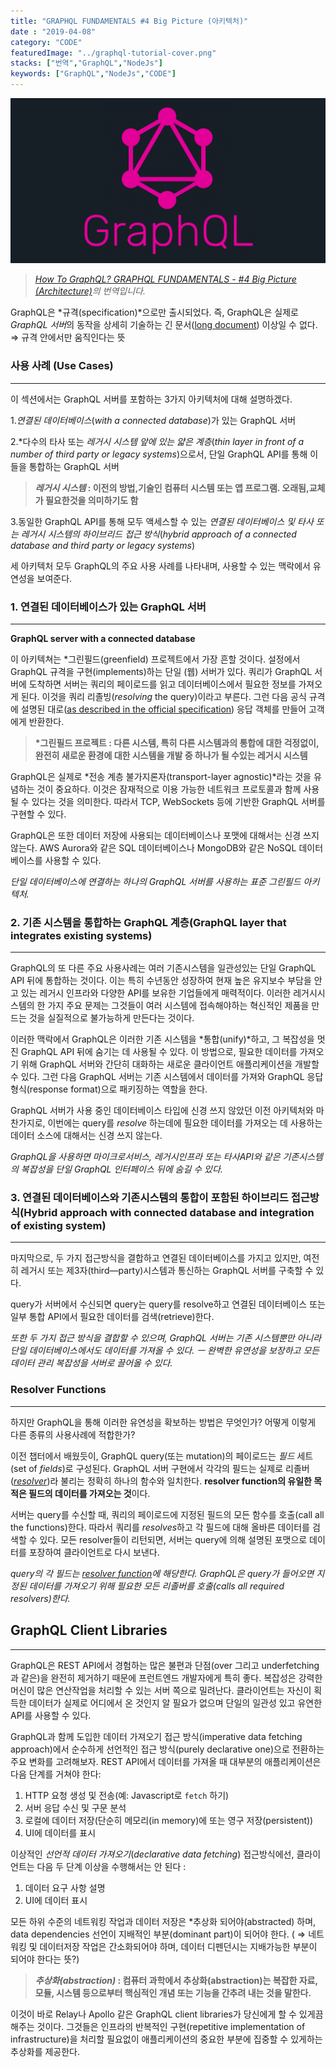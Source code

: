 ```yaml
---
title: "GRAPHQL FUNDAMENTALS #4 Big Picture (아키텍처)"
date : "2019-04-08"
category: "CODE"
featuredImage: "../graphql-tutorial-cover.png"
stacks: ["번역","GraphQL","NodeJs"]
keywords: ["GraphQL","NodeJs","CODE"]
---
```

![커버](../graphql-tutorial-cover.png)

>_[How To GraphQL? GRAPHQL FUNDAMENTALS - #4 Big Picture (Architecture)](https://www.howtographql.com/basics/3-big-picture/)의 번역입니다._

GraphQL은 *규격(specification)*으로만 출시되었다. 즉, GraphQL은 실제로 *GraphQL 서버*의 동작을 상세히 기술하는 긴 문서([long document](https://facebook.github.io/graphql/)) 이상일 수 없다. ⇒ 규격 안에서만 움직인다는 뜻

### 사용 사례 (Use Cases)

- - -

이 섹션에서는 GraphQL 서버를 포함하는 3가지 아키텍처에 대해 설명하겠다. 

1.*연결된 데이터베이스*(*with a connected database*)가 있는 GraphQL 서버

2.*다수의 타사 또는 *레거시 시스템 앞에 있는 얇은 계층*(*thin layer in front of a number of third party or legacy systems*)으로서, 단일 GraphQL API를 통해 이들을 통합하는 GraphQL 서버 

> __*레거시 시스템* : 이전의 방법,기술인 컴퓨터 시스템 또는 앱 프로그램. 오래됨,교체가 필요한것을 의미하기도 함__

3.동일한 GraphQL API를 통해 모두 액세스할 수 있는 *연결된 데이터베이스 및 타사 또는 레거시 시스템의 하이브리드 접근 방식*(*hybrid approach of a connected database and third party or legacy systems*) 

세 아키텍처 모두 GraphQL의 주요 사용 사례를 나타내며, 사용할 수 있는 맥락에서 유연성을 보여준다.

### 1. 연결된 데이터베이스가 있는 GraphQL 서버

- - -

**GraphQL server with a connected database**

이 아키텍쳐는 *그린필드(greenfield) 프로젝트에서 가장 흔할 것이다. 설정에서 GraphQL 규격을 구현(implements)하는 단일 (웹) 서버가 있다. 쿼리가 GraphQL 서버에 도착하면 서버는 쿼리의 페이로드를 읽고 데이터베이스에서 필요한 정보를 가져오게 된다. 이것을 쿼리 리졸빙(*resolving* the query)이라고 부른다. 그런 다음 공식 규격에 설명된 대로([as described in the official specification](https://facebook.github.io/graphql/#sec-Response)) 응답 객체를 만들어 고객에게 반환한다.

>__*그린필드 프로젝트 :  다른 시스템, 특히 다른 시스템과의 통합에 대한 걱정없이, 완전히 새로운 환경에 대한 시스템을 개발 중 하나가 될 수있는 레거시 시스템__

GraphQL은 실제로 *전송 계층 불가지론자(transport-layer agnostic)*라는 것을 유념하는 것이 중요하다. 이것은 잠재적으로 이용 가능한 네트워크 프로토콜과 함께 사용될 수 있다는 것을 의미한다. 따라서 TCP, WebSockets 등에 기반한 GraphQL 서버를 구현할 수 있다.

GraphQL은 또한 데이터 저장에 사용되는 데이터베이스나 포맷에 대해서는 신경 쓰지 않는다. AWS Aurora와 같은 SQL 데이터베이스나 MongoDB와 같은 NoSQL 데이터베이스를 사용할 수 있다.

[](https://www.notion.so/e0c3d5c178024560bc4be512692abc3c#293f5e3c58274d5292f7ba1539e7ffb0)

*단일 데이터베이스에 연결하는 하나의 GraphQL 서버를 사용하는 표준 그린필드 아키텍처.*

### 2. 기존 시스템을 통합하는 GraphQL 계층(GraphQL layer that integrates existing systems)

- - -

GraphQL의 또 다른 주요 사용사례는 여러 기존시스템을 일관성있는 단일 GraphQL API 뒤에 통합하는 것이다. 이는 특히 수년동안 성장하여 현재 높은 유지보수 부담을 안고 있는 레거시 인프라와 다양한 API를 보유한 기업들에게 매력적이다. 이러한 레거시시스템의 한 가지 주요 문제는 그것들이 여러 시스템에 접속해야하는 혁신적인 제품을 만드는 것을 실질적으로 불가능하게 만든다는 것이다.

이러한 맥락에서 GraphQL은 이러한 기존 시스템을 *통합(unify)*하고, 그 복잡성을 멋진 GraphQL API 뒤에 숨기는 데 사용될 수 있다. 이 방법으로, 필요한 데이터를 가져오기 위해 GraphQL 서버와 간단히 대화하는 새로운 클라이언트 애플리케이션을 개발할 수 있다. 그런 다음 GraphQL 서버는 기존 시스템에서 데이터를 가져와 GraphQL 응답 형식(response format)으로 패키징하는 역할을 한다.

GraphQL 서버가 사용 중인 데이터베이스 타입에 신경 쓰지 않았던 이전 아키텍처와 마찬가지로, 이번에는 query를 *resolve* 하는데에 필요한 데이터를 가져오는 데 사용하는 데이터 소스에 대해서는 신경 쓰지 않는다.

[](https://www.notion.so/e0c3d5c178024560bc4be512692abc3c#ae51fbe5795f46bfab75c1029dc480dd)

*GraphQL을 사용하면 마이크로서비스, 레거시인프라 또는 타사API와 같은 기존시스템의 복잡성을 단일 GraphQL 인터페이스 뒤에 숨길 수 있다.*

### 3. 연결된 데이터베이스와 기존시스템의 통합이 포함된 하이브리드 접근방식(Hybrid approach with connected database and integration of existing system)

- - -

마지막으로, 두 가지 접근방식을 결합하고 연결된 데이터베이스를 가지고 있지만, 여전히 레거시 또는 제3자(third—party)시스템과 통신하는 GraphQL 서버를 구축할 수 있다. 

query가 서버에서 수신되면 query는 query를 resolve하고 연결된 데이터베이스 또는 일부 통합 API에서 필요한 데이터를 검색(retrieve)한다.

[](https://www.notion.so/e0c3d5c178024560bc4be512692abc3c#5563fa3976a04d2fb375f42b5b5d8503)

*또한 두 가지 접근 방식을 결합할 수 있으며, GraphQL 서버는 기존 시스템뿐만 아니라 단일 데이터베이스에서도 데이터를 가져올 수 있다. ㅡ 완벽한 유연성을 보장하고 모든 데이터 관리 복잡성을 서버로 끌어올 수 있다.*

### Resolver Functions

- - -

하지만 GraphQL을 통해 이러한 유연성을 확보하는 방법은 무엇인가? 어떻게 이렇게 다른 종류의 사용사례에 적합한가?

이전 챕터에서 배웠듯이, GraphQL query(또는 mutation)의 페이로드는 *필드* 세트(set of *fields*)로 구성된다. GraphQL 서버 구현에서 각각의 필드는 실제로 리졸버(*[resolver](http://graphql.org/learn/execution/#root-fields-resolvers)*)라 불리는 정확히 하나의 함수와 일치한다. **resolver function의 유일한 목적은 필드의 데이터를 가져오는 것**이다.

서버는 query를 수신할 때, 쿼리의 페이로드에 지정된 필드의 모든 함수를 호출(call all the functions)한다. 따라서 쿼리를 *resolves*하고 각 필드에 대해 올바른 데이터를 검색할 수 있다. 모든 resolver들이 리턴되면, 서버는 query에 의해 설명된 포맷으로 데이터를 포장하여 클라이언트로 다시 보낸다.

[](https://www.notion.so/e0c3d5c178024560bc4be512692abc3c#8fdb7489c899499eb42be6fdce9f8ecc)

*query의 각 필드는 [resolver function](http://graphql.org/learn/execution/#root-fields-resolvers)에 해당한다. GraphQL은 query가 들어오면 지정된 데이터를 가져오기 위해 필요한 모든 리졸버를 호출(calls all required resolvers)한다.*

## GraphQL Client Libraries

- - -

GraphQL은 REST API에서 경험하는 많은 불편과 단점(over 그리고 underfetching과 같은)을 완전히 제거하기 때문에 프런트엔드 개발자에게 특히 좋다. 복잡성은 강력한 머신이 많은 연산작업을 처리할 수 있는 서버 쪽으로 밀려난다. 클라이언트는 자신이 획득한 데이터가 실제로 어디에서 온 것인지 알 필요가 없으며 단일의 일관성 있고 유연한 API를 사용할 수 있다. 

GraphQL과 함께 도입한 데이터 가져오기 접근 방식(imperative data fetching approach)에서 순수하게 선언적인 접근 방식(purely declarative one)으로 전환하는 주요 변화를 고려해보자. REST API에서 데이터를 가져올 때 대부분의 애플리케이션은 다음 단계를 거쳐야 한다:

1. HTTP 요청 생성 및 전송(예: Javascript로 `fetch` 하기) 
2. 서버 응답 수신 및 구문 분석
3. 로컬에 데이터 저장(단순히 메모리(in memory)에 또는 영구 저장(persistent)) 
4. UI에 데이터를 표시

이상적인 *선언적 데이터 가져오기*(*declarative data fetching*) 접근방식에선, 클라이언트는 다음 두 단계 이상을 수행해서는 안 된다 :

1. 데이터 요구 사항 설명
2. UI에 데이터 표시

모든 하위 수준의 네트워킹 작업과 데이터 저장은 *추상화 되어야(abstracted) 하며, data dependencies 선언이 지배적인 부분(dominant part)이 되어야 한다.
( ⇒ 네트워킹 및 데이터저장 작업은 간소화되어야 하며, 데이터 디펜던시는 지배가능한 부분이 되어야 한다는 뜻?)

>__*추상화(abstraction)* : 컴퓨터 과학에서 추상화(abstraction)는 복잡한 자료, 모듈, 시스템 등으로부터 핵심적인 개념 또는 기능을 간추려 내는 것을 말한다.__

이것이 바로 Relay나 Apollo 같은 GraphQL client libraries가 당신에게 할 수 있게끔 해주는 것이다. 그것들은 인프라의 반복적인 구현(repetitive implementation of infrastructure)을 처리할 필요없이 애플리케이션의 중요한 부분에 집중할 수 있게하는 추상화를 제공한다.